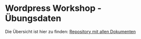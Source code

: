 # Wordpress Workshop - Übungsdaten

Die Übersicht ist hier zu finden:
[Repository mit allen Dokumenten](https://github.com/dvcccc/wp_workshop_template)